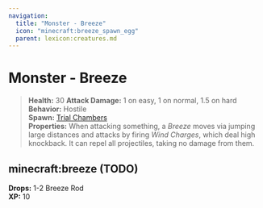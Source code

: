 ```yaml
---
navigation:
  title: "Monster - Breeze"
  icon: "minecraft:breeze_spawn_egg"
  parent: lexicon:creatures.md
---
```


# Monster - Breeze

> __Health:__ 30
> __Attack Damage:__ 
1 on easy, 1 on normal, 1.5 on hard 
> __Behavior:__ Hostile     
> __Spawn:__ [Trial Chambers](../world/structures.md#trial_chambers)  
> __Properties:__ 
When attacking something, a *Breeze* moves via jumping large distances and attacks by firing *Wind Charges*, which deal high knockback. 
It can repel all projectiles, taking no damage from them.

## minecraft:breeze (TODO)

<GameScene zoom={4}>
  <Entity id="minecraft:breeze" />
</GameScene>

__Drops:__ 1-2 Breeze Rod   
__XP:__ 10

